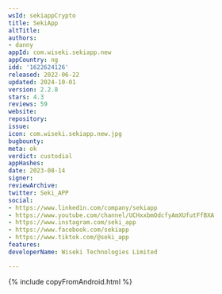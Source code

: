 ```yaml
---
wsId: sekiappCrypto
title: SekiApp
altTitle: 
authors:
- danny
appId: com.wiseki.sekiapp.new
appCountry: ng
idd: '1622624126'
released: 2022-06-22
updated: 2024-10-01
version: 2.2.8
stars: 4.3
reviews: 59
website: 
repository: 
issue: 
icon: com.wiseki.sekiapp.new.jpg
bugbounty: 
meta: ok
verdict: custodial
appHashes: 
date: 2023-08-14
signer: 
reviewArchive: 
twitter: Seki_APP
social:
- https://www.linkedin.com/company/sekiapp
- https://www.youtube.com/channel/UCHxxbmOdcfyAmXUfutFfBXA
- https://www.instagram.com/seki_app
- https://www.facebook.com/sekiapp
- https://www.tiktok.com/@seki_app
features: 
developerName: Wiseki Technologies Limited

---
```


{% include copyFromAndroid.html %}